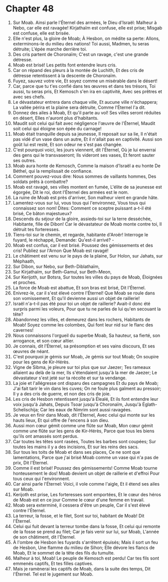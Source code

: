 # Chapter 48

1. Sur Moab. Ainsi parle l'Éternel des armées, le Dieu d'Israël: Malheur à Nebo, car elle est ravagée! Kirjathaïm est confuse, elle est prise; Misgab est confuse, elle est brisée.
2. Elle n'est plus, la gloire de Moab; À Hesbon, on médite sa perte: Allons, exterminons-le du milieu des nations! Toi aussi, Madmen, tu seras détruite; L'épée marche derrière toi.
3. Des cris partent de Choronaïm; C'est un ravage, c'est une grande détresse.
4. Moab est brisé! Les petits font entendre leurs cris.
5. Car on répand des pleurs à la montée de Luchith, Et des cris de détresse retentissent à la descente de Choronaïm.
6. Fuyez, sauvez votre vie, Et soyez comme un misérable dans le désert!
7. Car, parce que tu t'es confié dans tes œuvres et dans tes trésors, Toi aussi, tu seras pris, Et Kemosch s'en ira en captivité, Avec ses prêtres et avec ses chefs.
8. Le dévastateur entrera dans chaque ville, Et aucune ville n'échappera; La vallée périra et la plaine sera détruite, Comme l'Éternel l'a dit.
9. Donnez des ailes à Moab, Et qu'il parte au vol! Ses villes seront réduites en désert, Elles n'auront plus d'habitants.
10. Maudit soit celui qui fait avec négligence l'œuvre de l'Éternel, Maudit soit celui qui éloigne son épée du carnage!
11. Moab était tranquille depuis sa jeunesse, Il reposait sur sa lie, Il n'était pas vidé d'un vase dans un autre, Et il n'allait pas en captivité. Aussi son goût lui est resté, Et son odeur ne s'est pas changée.
12. C'est pourquoi voici, les jours viennent, dit l'Éternel, Où je lui enverrai des gens qui le transvaseront; Ils videront ses vases, Et feront sauter ses outres.
13. Moab aura honte de Kemosch, Comme la maison d'Israël a eu honte De Béthel, qui la remplissait de confiance.
14. Comment pouvez-vous dire: Nous sommes de vaillants hommes, Des soldats prêts à combattre?
15. Moab est ravagé, ses villes montent en fumée, L'élite de sa jeunesse est égorgée, Dit le roi, dont l'Éternel des armées est le nom.
16. La ruine de Moab est près d'arriver, Son malheur vient en grande hâte.
17. Lamentez-vous sur lui, vous tous qui l'environnez, Vous tous qui connaissez son nom! Dites: Comment ce sceptre puissant a-t-il été brisé, Ce bâton majestueux?
18. Descends du séjour de la gloire, assieds-toi sur la terre desséchée, Habitante, fille de Dibon! Car le dévastateur de Moab monte contre toi, Il détruit tes forteresses.
19. Tiens-toi sur le chemin, et regarde, habitante d'Aroër! Interroge le fuyard, le réchappé, Demande: Qu'est-il arrivé? -
20. Moab est confus, car il est brisé. Poussez des gémissements et des cris! Publiez sur l'Arnon Que Moab est ravagé!
21. Le châtiment est venu sur le pays de la plaine, Sur Holon, sur Jahats, sur Méphaath,
22. Sur Dibon, sur Nebo, sur Beth-Diblathaïm,
23. Sur Kirjathaïm, sur Beth-Gamul, sur Beth-Meon,
24. Sur Kerijoth, sur Botsra, Sur toutes les villes du pays de Moab, Éloignées et proches.
25. La force de Moab est abattue, Et son bras est brisé, Dit l'Éternel.
26. Enivrez-le, car il s'est élevé contre l'Éternel! Que Moab se roule dans son vomissement, Et qu'il devienne aussi un objet de raillerie!
27. Israël n'a-t-il pas été pour toi un objet de raillerie? Avait-il donc été surpris parmi les voleurs, Pour que tu ne parles de lui qu'en secouant la tête?
28. Abandonnez les villes, et demeurez dans les rochers, Habitants de Moab! Soyez comme les colombes, Qui font leur nid sur le flanc des cavernes!
29. Nous connaissons l'orgueil du superbe Moab, Sa hauteur, sa fierté, son arrogance, et son cœur altier.
30. Je connais, dit l'Éternel, sa présomption et ses vains discours, Et ses œuvres de néant.
31. C'est pourquoi je gémis sur Moab, Je gémis sur tout Moab; On soupire pour les gens de Kir-Hérès.
32. Vigne de Sibma, je pleure sur toi plus que sur Jaezer; Tes rameaux allaient au delà de la mer, Ils s'étendaient jusqu'à la mer de Jaezer; Le dévastateur s'est jeté sur ta récolte et sur ta vendange.
33. La joie et l'allégresse ont disparu des campagnes Et du pays de Moab; J'ai fait tarir le vin dans les cuves; On ne foule plus gaîment au pressoir; Il y a des cris de guerre, et non des cris de joie.
34. Les cris de Hesbon retentissent jusqu'à Élealé, Et ils font entendre leur voix jusqu'à Jahats, Depuis Tsoar jusqu'à Choronaïm, Jusqu'à Églath-Schelischija; Car les eaux de Nimrim sont aussi ravagées.
35. Je veux en finir dans Moab, dit l'Éternel, Avec celui qui monte sur les hauts lieux, Et qui offre de l'encens à son dieu.
36. Aussi mon cœur gémit comme une flûte sur Moab, Mon cœur gémit comme une flûte sur les gens de Kir-Hérès, Parce que tous les biens qu'ils ont amassés sont perdus.
37. Car toutes les têtes sont rasées, Toutes les barbes sont coupées; Sur toutes les mains il y a des incisions, Et sur les reins des sacs.
38. Sur tous les toits de Moab et dans ses places, Ce ne sont que lamentations, Parce que j'ai brisé Moab comme un vase qui n'a pas de prix, Dit l'Éternel.
39. Comme il est brisé! Poussez des gémissements! Comme Moab tourne honteusement le dos! Moab devient un objet de raillerie et d'effroi Pour tous ceux qui l'environnent.
40. Car ainsi parle l'Éternel: Voici, il vole comme l'aigle, Et il étend ses ailes sur Moab.
41. Kerijoth est prise, Les forteresses sont emportées, Et le cœur des héros de Moab est en ce jour Comme le cœur d'une femme en travail.
42. Moab sera exterminé, il cessera d'être un peuple, Car il s'est élevé contre l'Éternel.
43. La terreur, la fosse, et le filet, Sont sur toi, habitant de Moab! Dit l'Éternel.
44. Celui qui fuit devant la terreur tombe dans la fosse, Et celui qui remonte de la fosse se prend au filet; Car je fais venir sur lui, sur Moab, L'année de son châtiment, dit l'Éternel.
45. À l'ombre de Hesbon les fuyards s'arrêtent épuisés; Mais il sort un feu de Hesbon, Une flamme du milieu de Sihon; Elle dévore les flancs de Moab, Et le sommet de la tête des fils du tumulte.
46. Malheur à toi, Moab! Le peuple de Kemosch est perdu! Car tes fils sont emmenés captifs, Et tes filles captives.
47. Mais je ramènerai les captifs de Moab, dans la suite des temps, Dit l'Éternel. Tel est le jugement sur Moab.


